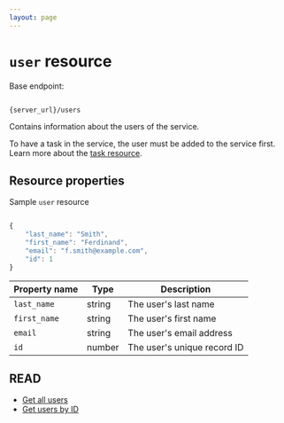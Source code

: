 ```yaml
---
layout: page
---
```


# `user` resource

Base endpoint:

```shell

{server_url}/users
```

Contains information about the users of the service.

To have a task in the service, the user must be added to
the service first. Learn more about the [task resource](task.md).

## Resource properties

Sample `user` resource

```js

{
    "last_name": "Smith",
    "first_name": "Ferdinand",
    "email": "f.smith@example.com",
    "id": 1
}
```

| Property name | Type | Description |
| ------------- | ----------- | ----------- |
| `last_name` | string | The user's last name |
| `first_name` | string | The user's first name |
| `email` | string | The user's email address |
| `id` | number | The user's unique record ID |

## READ

* [Get all users](users-get-all-users)
* [Get users by ID](users-get-user-by-id)

